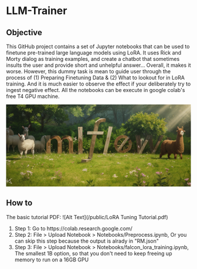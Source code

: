 <h1> LLM-Trainer </h1>

<h2> Objective </h2>

This GitHub project contains a set of Jupyter notebooks that can be used to finetune pre-trained large language models using LoRA.
It uses Rick and Morty dialog as training examples, and create a chatbot that sometimes insults the user and provide short and unhelpful answer...
Overall, it makes it worse. However, this dummy task is mean to guide user through the process of (1) Preparing Finetuning Data & (2) What to lookout for in LoRA training.
And it is much easier to observe the effect if your deliberately try to ingest negative effect.
All the notebooks can be execute in google colab's free T4 GPU machine.

![Alt Text](/public/cover.png)

<h2> How to </h2>

The basic tutorial PDF: ![Alt Text](/public/LoRA Tuning Tutorial.pdf)

<ol>
<li>Step 1: Go to https://colab.research.google.com/

<li>Step 2: File > Upload Notebook > Notebooks/Preprocess.ipynb, Or you can skip this step because the output is alrady in "RM.json"
   
<li>Step 3: File > Upload Notebook > Notebooks/falcon_lora_training.ipynb, The smallest 1B option, so that you don't need to keep freeing up memory to run on a 16GB GPU
</ol>